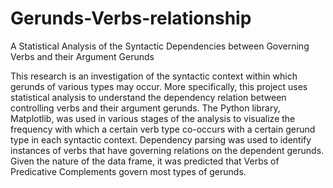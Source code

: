 # Gerunds-Verbs-relationship
A Statistical Analysis of the Syntactic Dependencies between Governing Verbs and their Argument Gerunds

This research is an investigation of the syntactic context within which gerunds of various types may occur. More specifically, this project uses statistical analysis to understand the dependency relation between controlling verbs and their argument gerunds. The Python library, Matplotlib, was used in various stages of the analysis to visualize the frequency with which a certain verb type co-occurs with a certain gerund type in each syntactic context.  Dependency parsing was used to identify instances of verbs that have governing relations on the dependent gerunds. Given the nature of the data frame, it was predicted that Verbs of Predicative Complements govern most types of gerunds.
